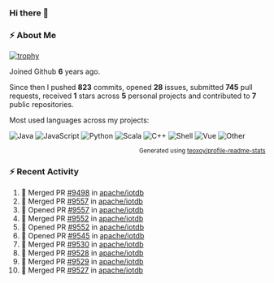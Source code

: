 ### Hi there 👋

### :zap: About Me

[![trophy](https://github-profile-trophy.vercel.app/?username=HTHou&theme=onedark)](https://github.com/ryo-ma/github-profile-trophy)
   
Joined Github **6** years ago.

Since then I pushed **823** commits, opened **28** issues, submitted **745** pull requests, received **1** stars across **5** personal projects and contributed to **7** public repositories.

Most used languages across my projects:

![Java](https://img.shields.io/static/v1?style=flat-square&label=%E2%A0%80&color=555&labelColor=%23b07219&message=Java%EF%B8%B194.4%25)
![JavaScript](https://img.shields.io/static/v1?style=flat-square&label=%E2%A0%80&color=555&labelColor=%23f1e05a&message=JavaScript%EF%B8%B11.4%25)
![Python](https://img.shields.io/static/v1?style=flat-square&label=%E2%A0%80&color=555&labelColor=%233572A5&message=Python%EF%B8%B10.7%25)
![Scala](https://img.shields.io/static/v1?style=flat-square&label=%E2%A0%80&color=555&labelColor=%23c22d40&message=Scala%EF%B8%B10.6%25)
![C++](https://img.shields.io/static/v1?style=flat-square&label=%E2%A0%80&color=555&labelColor=%23f34b7d&message=C%2B%2B%EF%B8%B10.6%25)
![Shell](https://img.shields.io/static/v1?style=flat-square&label=%E2%A0%80&color=555&labelColor=%2389e051&message=Shell%EF%B8%B10.4%25)
![Vue](https://img.shields.io/static/v1?style=flat-square&label=%E2%A0%80&color=555&labelColor=%2341b883&message=Vue%EF%B8%B10.3%25)
![Other](https://img.shields.io/static/v1?style=flat-square&label=%E2%A0%80&color=555&labelColor=%23ededed&message=Other%EF%B8%B11.2%25)

<p align="right"><sub>Generated using <a href="https://github.com/marketplace/actions/profile-readme-stats">teoxoy/profile-readme-stats</a></sub></p>


<!--![](https://github.com/HTHou/HTHou/blob/output/github-contribution-grid-snake.svg)-->

<!--![Haonan Hou's github stats](https://github-readme-stats.vercel.app/api?username=HTHou&count_private=true&show_icons=true&theme=onedark)-->

<!--![Haonan Hou's wakatime stats](https://github-readme-stats.vercel.app/api/wakatime?username=HTHou&layout=compact&theme=onedark)-->

<!--![Top Langs](https://github-readme-stats.vercel.app/api/top-langs/?username=HTHou&theme=onedark&layout=compact)-->

### :zap: Recent Activity
<!--START_SECTION:activity-->
1. 🎉 Merged PR [#9498](https://github.com/apache/iotdb/pull/9498) in [apache/iotdb](https://github.com/apache/iotdb)
2. 🎉 Merged PR [#9557](https://github.com/apache/iotdb/pull/9557) in [apache/iotdb](https://github.com/apache/iotdb)
3. 💪 Opened PR [#9557](https://github.com/apache/iotdb/pull/9557) in [apache/iotdb](https://github.com/apache/iotdb)
4. 🎉 Merged PR [#9552](https://github.com/apache/iotdb/pull/9552) in [apache/iotdb](https://github.com/apache/iotdb)
5. 💪 Opened PR [#9552](https://github.com/apache/iotdb/pull/9552) in [apache/iotdb](https://github.com/apache/iotdb)
6. 💪 Opened PR [#9545](https://github.com/apache/iotdb/pull/9545) in [apache/iotdb](https://github.com/apache/iotdb)
7. 🎉 Merged PR [#9530](https://github.com/apache/iotdb/pull/9530) in [apache/iotdb](https://github.com/apache/iotdb)
8. 🎉 Merged PR [#9528](https://github.com/apache/iotdb/pull/9528) in [apache/iotdb](https://github.com/apache/iotdb)
9. 🎉 Merged PR [#9529](https://github.com/apache/iotdb/pull/9529) in [apache/iotdb](https://github.com/apache/iotdb)
10. 🎉 Merged PR [#9527](https://github.com/apache/iotdb/pull/9527) in [apache/iotdb](https://github.com/apache/iotdb)
<!--END_SECTION:activity-->

<!--
**HTHou/HTHou** is a ✨ _special_ ✨ repository because its `README.md` (this file) appears on your GitHub profile.

Here are some ideas to get you started:

- 🔭 I’m currently working on ...
- 🌱 I’m currently learning ...
- 👯 I’m looking to collaborate on ...
- 🤔 I’m looking for help with ...
- 💬 Ask me about ...
- 📫 How to reach me: ...
- 😄 Pronouns: ...
- ⚡ Fun fact: ...
-->
